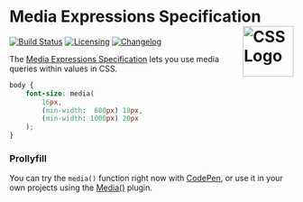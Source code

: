 # Media Expressions Specification [<img src="https://rawgit.com/jonathantneal/media-expressions-spec/gh-pages/css-logo.svg" alt="CSS Logo" width="90" height="90" align="right">][Media Expressions Specification]

[![Build Status][cli-img]][cli-url]
[![Licensing][lic-img]][lic-url]
[![Changelog][log-img]][log-url]

The [Media Expressions Specification] lets you use media queries within values in CSS.

```css
body {
	font-size: media(
		16px,
		(min-width:  600px) 18px,
		(min-width: 1000px) 20px
	);
}
```

### Prollyfill

You can try the `media()` function right now with [CodePen], or use it in your own projects using the [Media()] plugin.

[cli-url]: https://travis-ci.org/jonathantneal/media-expressions-spec
[cli-img]: https://img.shields.io/travis/jonathantneal/media-expressions-spec.svg
[lic-url]: LICENSE.md
[lic-img]: https://img.shields.io/npm/l/media-expressions-spec.svg
[log-url]: CHANGELOG.md
[log-img]: https://img.shields.io/badge/changelog-md-blue.svg

[Media Expressions Specification]: https://jonathantneal.github.io/media-expressions-spec/
[Media()]: https://github.com/jonathantneal/postcss-media-fn
[CodePen]: http://codepen.io/pen?template=dNyWaX
